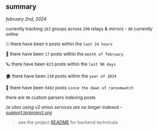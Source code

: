 
## summary
_february 2nd, 2024_

currently tracking `163` groups across `299` relays & mirrors - _`98` currently online_

⏲ there have been `9` posts within the `last 24 hours`

🦈 there have been `17` posts within the `month of february`

🪐 there have been `823` posts within the `last 90 days`

🏚 there have been `210` posts within the `year of 2024`

🦕 there have been `9492` posts `since the dawn of ransomwatch`

there are `96` custom parsers indexing posts

_`20` sites using v2 onion services are no longer indexed - [support.torproject.org](https://support.torproject.org/onionservices/v2-deprecation/)_

> see the project [README](https://github.com/joshhighet/ransomwatch#ransomwatch--) for backend technicals
